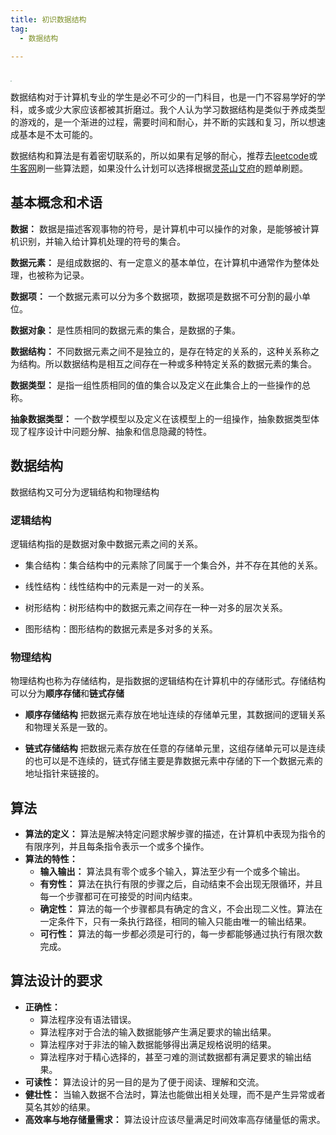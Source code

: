 ```yaml
---
title: 初识数据结构
tag:
  - 数据结构

---
```


<br>


<img src="http://cdn.leemuzi.com/weblog/jiyu.png" style="zoom:10%;" />

数据结构对于计算机专业的学生是必不可少的一门科目，也是一门不容易学好的学科，或多或少大家应该都被其折磨过。我个人认为学习数据结构是类似于养成类型的游戏的，是一个渐进的过程，需要时间和耐心，并不断的实践和复习，所以想速成基本是不太可能的。

数据结构和算法是有着密切联系的，所以如果有足够的耐心，推荐去<a href="https://leetcode.cn/">leetcode</a>或<a href="https://www.nowcoder.com/">牛客网</a>刷一些算法题，如果没什么计划可以选择根据<a href="https://leetcode.cn/circle/discuss/RvFUtj/">灵茶山艾府</a>的题单刷题。

<!-- more -->

## 基本概念和术语
**数据：** 数据是描述客观事物的符号，是计算机中可以操作的对象，是能够被计算机识别，并输入给计算机处理的符号的集合。

**数据元素：** 是组成数据的、有一定意义的基本单位，在计算机中通常作为整体处理，也被称为记录。

**数据项：** 一个数据元素可以分为多个数据项，数据项是数据不可分割的最小单位。

**数据对象：** 是性质相同的数据元素的集合，是数据的子集。

**数据结构：** 不同数据元素之间不是独立的，是存在特定的关系的，这种关系称之为结构。所以数据结构是相互之间存在一种或多种特定关系的数据元素的集合。

**数据类型：** 是指一组性质相同的值的集合以及定义在此集合上的一些操作的总称。

**抽象数据类型：** 一个数学模型以及定义在该模型上的一组操作，抽象数据类型体现了程序设计中问题分解、抽象和信息隐藏的特性。

## 数据结构

数据结构又可分为逻辑结构和物理结构

### 逻辑结构

逻辑结构指的是数据对象中数据元素之间的关系。

- 集合结构：集合结构中的元素除了同属于一个集合外，并不存在其他的关系。

- 线性结构：线性结构中的元素是一对一的关系。

- 树形结构：树形结构中的数据元素之间存在一种一对多的层次关系。

- 图形结构：图形结构的数据元素是多对多的关系。

### 物理结构

物理结构也称为存储结构，是指数据的逻辑结构在计算机中的存储形式。存储结构可以分为**顺序存储**和**链式存储**
- **顺序存储结构** 把数据元素存放在地址连续的存储单元里，其数据间的逻辑关系和物理关系是一致的。

- **链式存储结构** 把数据元素存放在任意的存储单元里，这组存储单元可以是连续的也可以是不连续的，链式存储主要是靠数据元素中存储的下一个数据元素的地址指针来链接的。

## 算法
- **算法的定义：** 算法是解决特定问题求解步骤的描述，在计算机中表现为指令的有限序列，并且每条指令表示一个或多个操作。
- **算法的特性：**
  - **输入输出：** 算法具有零个或多个输入，算法至少有一个或多个输出。
  - **有穷性：** 算法在执行有限的步骤之后，自动结束不会出现无限循环，并且每一个步骤都可在可接受的时间内结束。
  - **确定性：** 算法的每一个步骤都具有确定的含义，不会出现二义性。算法在一定条件下，只有一条执行路径，相同的输入只能由唯一的输出结果。
  - **可行性：** 算法的每一步都必须是可行的，每一步都能够通过执行有限次数完成。

## 算法设计的要求
- **正确性：** 
  - 算法程序没有语法错误。
  - 算法程序对于合法的输入数据能够产生满足要求的输出结果。
  - 算法程序对于非法的输入数据能够得出满足规格说明的结果。
  - 算法程序对于精心选择的，甚至刁难的测试数据都有满足要求的输出结果。
- **可读性：** 算法设计的另一目的是为了便于阅读、理解和交流。
- **健壮性：** 当输入数据不合法时，算法也能做出相关处理，而不是产生异常或者莫名其妙的结果。
- **高效率与地存储量需求：** 算法设计应该尽量满足时间效率高存储量低的需求。

